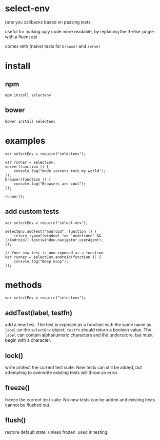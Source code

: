 # select-env

runs you callbacks based on passing tests

useful for making ugly code more readable, by replacing the if-else jungle with a fluent api

comes with (naive) tests for `browser` and `server`

# install

## npm

    npm install selectenv

## bower

    bower install selectenv

# examples

    var selectEnv = require("selectenv");

    var runner = selectEnv.
    server(function () {
        console.log("Node servers rock my world");
    }).
    browser(function () {
        console.log("Browsers are cool");
    });

    runner();

## add custom tests

    var selectEnv = require("select-env");

    selectEnv.addTest("android", function () {
        return typeof(window) !== "undefined" && (/Android/).test(window.navigator.userAgent);
    });

    // Your new test is now exposed as a function
    var runner = selectEnv.android(function () {
        console.log("Beep boop");
    });

# methods

    var selectEnv = require("selectenv");

## addTest(label, testfn)

add a new test. The test is exposed as a function with the same name as `label` on the `selectEnv` object, `testfn` should return a boolean value. The `label` can contain alphanumeric characters and the underscore, but must begin with a character.

## lock()

write protect the current test suite. New tests can still be added, but attempting to overwrite existing tests will throw an error.

## freeze()

freeze the current test suite. No new tests can be added and existing tests cannot be flushed out.

## flush()

restore default state, unless frozen. used in testing.
